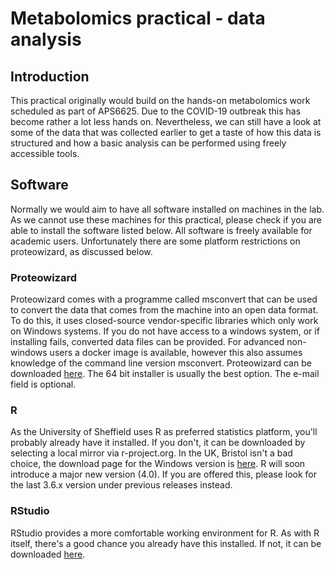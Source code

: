 # Metabolomics practical - data analysis

## Introduction

This practical originally would build on the hands-on metabolomics work scheduled as part of APS6625. Due to the COVID-19 outbreak this has become rather a lot less hands on. Nevertheless, we can still have a look at some of the data that was collected earlier to get a taste of how this data is structured and how a basic analysis can be performed using freely accessible tools.

## Software

Normally we would aim to have all software installed on machines in the lab. As we cannot use these machines for this practical, please check if you are able to install the software listed below. All software is freely available for academic users. Unfortunately there are some platform restrictions on proteowizard, as discussed below.

### Proteowizard

Proteowizard comes with a programme called msconvert that can be used to convert the data that comes from the machine into an open data format. To do this, it uses closed-source vendor-specific libraries which only work on Windows systems. If you do not have access to a windows system, or if installing fails, converted data files can be provided. For advanced non-windows users a docker image is available, however this also assumes knowledge of the command line version msconvert.
Proteowizard can be downloaded [here](http://proteowizard.sourceforge.net/download.html). The 64 bit installer is usually the best option. The e-mail field is optional.

### R

As the University of Sheffield uses R as preferred statistics platform, you'll probably already have it installed. If you don't, it can be downloaded by selecting a local mirror via r-project.org. In the UK, Bristol isn't a bad choice, the download page for the Windows version is [here](https://www.stats.bris.ac.uk/R/bin/windows/base/). R will soon introduce a major new version (4.0). If you are offered this, please look for the last 3.6.x version under previous releases instead.

### RStudio

RStudio provides a more comfortable working environment for R. As with R itself, there's a good chance you already have this installed. If not, it can be downloaded [here](https://rstudio.com/products/rstudio/download/#download).




